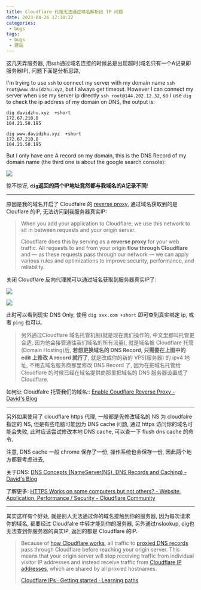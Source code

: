 ```yaml
---
title: Cloudflare 代理无法通过域名解析出 IP 问题
date: 2023-04-26 17:30:22
categories:
 - bugs
tags:
 - bugs
 - 建站
---
```


这几天弄服务器, 用ssh通过域名连接的时候总是出现超时(域名只有一个A记录即服务器IP), 问题下面是分析思路, 

I'm trying to use `ssh` to connect my server with my domain name `ssh root@www.davidzhu.xyz`, but I always get timeout. However I can connect my server when use my server ip directly `ssh root@144.202.12.32`, so I use `dig` to check the ip address of my domain on DNS, the output is:

```shell
dig davidzhu.xyz  +short       
172.67.210.8
104.21.50.195

dig www.davidzhu.xyz  +short
172.67.210.8
104.21.50.195
```

But I only have one A record on my domain, this is the DNS Record of my domain name (the third one is about the google search console):

![](https://pub-2a6758f3b2d64ef5bb71ba1601101d35.r2.dev/blogs/2025/01/f025ec2ddc93a57d7c062cd2f3e590bb.png)

惊不惊讶, **`dig`返回的两个IP地址竟然都与我域名的A记录不同**!

----

原因是我的域名开启了 Cloudfalre 的 [reverse proxy](https://developers.cloudflare.com/fundamentals/concepts/how-cloudflare-works/), 通过域名获取到的是 Clouflare 的IP, 无法访问到我服务器真实IP:

> When you add your application to Cloudflare, we use this network to sit in between requests and your origin server. 
>
> Cloudflare does this by serving as a **reverse proxy** for your web traffic. All requests to and from your origin **flow through Cloudflare** and — as these requests pass through our network — we can apply various rules and optimizations to improve security, performance, and reliability.

关闭 Cloudflare 反向代理就可以通过域名获取到服务器真实IP了:

![](https://pub-2a6758f3b2d64ef5bb71ba1601101d35.r2.dev/blogs/2025/01/ad242ed1a2bba87d81f18f2a7fa1a64b.png)

![](https://pub-2a6758f3b2d64ef5bb71ba1601101d35.r2.dev/blogs/2025/01/a5091686a0a61fab1ed5ea3f604b9423.jpg)

此时可以看到现实 DNS Only, 使用 `dig xxx.com +short` 即可查到真实绑定 ip, 或者 `ping` 也可以. 

> 另外通过Cloudflare 域名托管机制(就是现在我们操作的, 中文里都叫托管更合适, 因为他会接管通往我们域名的所有流量), 就是域名被 Cloudflare 托管(Domain Hosting)后, **若想更换域名的 DNS Record, 只需要在上图中的 edit 上修改 A record 就行了**, 就是改成你的新的 VPS(服务器) 的 ipv4 地址, 不用去域名服务商那里修改 DNS Record 了, 因为在把域名托管给 Cloudflare 的时候已经在域名提供商那里把域名的 DNS 服务器设置成了 Cloudflare.  

如何让 Cloudfalre 托管我们的域名:: [Enable Coudflare Reverse Proxy - David's Blog](https://davidzhu.xyz/post/build-website/008-enable-cloudflare-reverse-proxy/)

---

另外如果使用了 cloudflare https 代理, 一般都是先修改域名的 NS 为 cloudfalre 指定的 NS, 但是有些电脑可能因为 DNS cache 问题, 通过 https 访问你的域名可能会失败, 此时应该尝试修改本地 DNS cache, 可以查一下 flush dns cache 的命令, 

注意, DNS cache 一般 chrome 保存了一份, 操作系统也会保存一份, 因此两个地方都要考虑进去, 

关于DNS: [DNS Concepts (NameServer(NS), DNS Records and Caching) - David's Blog](https://davidzhu.xyz/post/networking/002-dns-basics/)

了解更多: [HTTPS Works on some computers but not others? - Website, Application, Performance / Security - Cloudflare Community](https://community.cloudflare.com/t/https-works-on-some-computers-but-not-others/15922)

---

其实这样有个好处, 就是别人无法通过你的域名接触到你的服务器, 因为每次请求你的域名, 都要经过 Cloudfalre 中转才能到你的服务器, 另外通过nslookup, dig也无法查到你服务器的真实IP, 返回的都是 Cloudflare 的IP. 

> Because of [how Cloudflare works](https://developers.cloudflare.com/fundamentals/concepts/how-cloudflare-works/), all traffic to [proxied DNS records](https://developers.cloudflare.com/dns/manage-dns-records/reference/proxied-dns-records/) pass through Cloudflare before reaching your origin server. This means that your origin server will stop receiving traffic from individual visitor IP addresses and instead receive traffic from [Cloudflare IP addresses](https://www.cloudflare.com/ips), which are shared by all proxied hostnames.
>
> [Cloudflare IPs · Getting started · Learning paths](https://developers.cloudflare.com/learning-paths/get-started/concepts/cloudflare-ips/)
